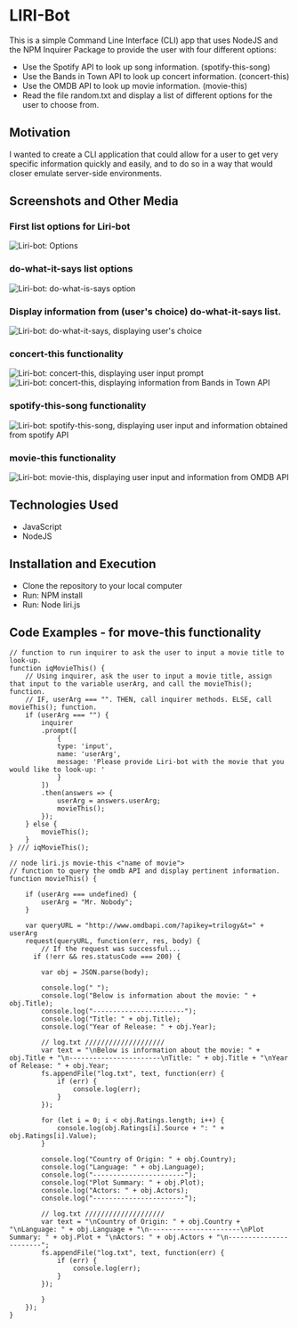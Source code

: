 # LIRI-Bot

This is a simple Command Line Interface (CLI) app that uses NodeJS and the NPM Inquirer Package to provide the user with four different options:
* Use the Spotify API to look up song information. (spotify-this-song)
* Use the Bands in Town API to look up concert information. (concert-this)
* Use the OMDB API to look up movie information. (movie-this)
* Read the file random.txt and display a list of different options for the user to choose from.

## Motivation

I wanted to create a CLI application that could allow for a user to get very specific information quickly and easily, and to do so in a way that would closer emulate server-side environments.

## Screenshots and Other Media

### First list options for Liri-bot
![Liri-bot: Options](https://camo.githubusercontent.com/45d6a8b1fa634d8e843ce5e0d42819aa3e6a7ab1/68747470733a2f2f696d616765732e7a656e68756275736572636f6e74656e742e636f6d2f3562623434323864353864336239326466656466333038342f63333465633930342d613162302d346138352d393935372d323263653965396666376132)

### do-what-it-says list options
![Liri-bot: do-what-is-says option](https://camo.githubusercontent.com/1672e988d4b8ca06503cfb387bcba5e0c068bbcb/68747470733a2f2f696d616765732e7a656e68756275736572636f6e74656e742e636f6d2f3562623434323864353864336239326466656466333038342f37303463303339312d373432302d343133302d613730392d343838636334316535356663)

### Display information from (user's choice) do-what-it-says list.
![Liri-bot: do-what-it-says, displaying user's choice](https://camo.githubusercontent.com/69d416973b063b2122f083ae33c6671a84c50af4/68747470733a2f2f696d616765732e7a656e68756275736572636f6e74656e742e636f6d2f3562623434323864353864336239326466656466333038342f64653735653364352d613031322d343332332d623238352d333830393138633965653639)

### concert-this functionality
![Liri-bot: concert-this, displaying user input prompt](https://camo.githubusercontent.com/877ba6b89549931f7ded8cf37116aa5bbbe08861/68747470733a2f2f696d616765732e7a656e68756275736572636f6e74656e742e636f6d2f3562623434323864353864336239326466656466333038342f65373434636630342d373935332d346161322d613466342d656263363664646633336463)
![Liri-bot: concert-this, displaying information from Bands in Town API](https://camo.githubusercontent.com/571dd4c950d8eb0c386819832f2338d9fcb3c28d/68747470733a2f2f696d616765732e7a656e68756275736572636f6e74656e742e636f6d2f3562623434323864353864336239326466656466333038342f64313430613038642d336661342d343531302d396632662d306164343633313933313735)

### spotify-this-song functionality
![Liri-bot: spotify-this-song, displaying user input and information obtained from spotify API](https://camo.githubusercontent.com/dfcb72e84c9d7b0690685299e06b9b72d4d6e5b8/68747470733a2f2f696d616765732e7a656e68756275736572636f6e74656e742e636f6d2f3562623434323864353864336239326466656466333038342f63613436333462612d303038662d343663372d383964662d346462373832343737396263)

### movie-this functionality
![Liri-bot: movie-this, displaying user input and information from OMDB API](https://camo.githubusercontent.com/de2b25ddbbc42b23ce7db7a7bd4ee40746bf26d6/68747470733a2f2f696d616765732e7a656e68756275736572636f6e74656e742e636f6d2f3562623434323864353864336239326466656466333038342f62356265366264352d386231312d346562632d383435642d613261383138623361303466)

## Technologies Used

* JavaScript
* NodeJS

## Installation and Execution

* Clone the repository to your local computer
* Run: NPM install
* Run: Node liri.js

## Code Examples - for move-this functionality

```
// function to run inquirer to ask the user to input a movie title to look-up.
function iqMovieThis() {
    // Using inquirer, ask the user to input a movie title, assign that input to the variable userArg, and call the movieThis(); function.
    // IF, userArg === "". THEN, call inquirer methods. ELSE, call movieThis(); function.
    if (userArg === "") {
        inquirer
        .prompt([
            {
            type: 'input',
            name: 'userArg',
            message: 'Please provide Liri-bot with the movie that you would like to look-up: '
            }
        ])
        .then(answers => {
            userArg = answers.userArg;
            movieThis();
        });
    } else {
        movieThis();
    }
} /// iqMovieThis();

// node liri.js movie-this <"name of movie">
// function to query the omdb API and display pertinent information.
function movieThis() {

    if (userArg === undefined) {
        userArg = "Mr. Nobody";
    }

    var queryURL = "http://www.omdbapi.com/?apikey=trilogy&t=" + userArg
    request(queryURL, function(err, res, body) {
        // If the request was successful...
      if (!err && res.statusCode === 200) {
    
        var obj = JSON.parse(body);

        console.log(" ");
        console.log("Below is information about the movie: " + obj.Title);
        console.log("-----------------------");
        console.log("Title: " + obj.Title);
        console.log("Year of Release: " + obj.Year);

        // log.txt ////////////////////
        var text = "\nBelow is information about the movie: " + obj.Title + "\n-----------------------\nTitle: " + obj.Title + "\nYear of Release: " + obj.Year;
        fs.appendFile("log.txt", text, function(err) {
            if (err) {
                console.log(err);
            }
        });

        for (let i = 0; i < obj.Ratings.length; i++) {
            console.log(obj.Ratings[i].Source + ": " + obj.Ratings[i].Value);
        }

        console.log("Country of Origin: " + obj.Country);
        console.log("Language: " + obj.Language);
        console.log("-----------------------");
        console.log("Plot Summary: " + obj.Plot);
        console.log("Actors: " + obj.Actors);
        console.log("-----------------------");

        // log.txt ////////////////////
        var text = "\nCountry of Origin: " + obj.Country + "\nLanguage: " + obj.Language + "\n-----------------------\nPlot Summary: " + obj.Plot + "\nActors: " + obj.Actors + "\n-----------------------";
        fs.appendFile("log.txt", text, function(err) {
            if (err) {
                console.log(err);
            }
        });

        }  
    });
}
```